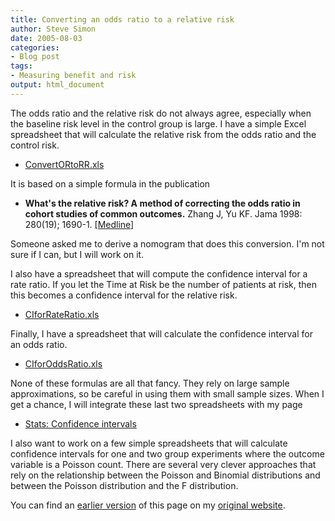 ```yaml
---
title: Converting an odds ratio to a relative risk
author: Steve Simon
date: 2005-08-03
categories:
- Blog post
tags:
- Measuring benefit and risk
output: html_document
---
```

The odds ratio and the relative risk do not always agree, especially
when the baseline risk level in the control group is large. I have a
simple Excel spreadsheet that will calculate the relative risk from the
odds ratio and the control risk.

-   [ConvertORtoRR.xls](../weblog/images/ConvertORtoRR.xls)

It is based on a simple formula in the publication

-   **What's the relative risk? A method of correcting the odds ratio
    in cohort studies of common outcomes.** Zhang J, Yu KF. Jama 1998:
    280(19); 1690-1.
    [\[Medline\]](http://www.ncbi.nlm.nih.gov/entrez/query.fcgi?cmd=Retrieve&db=PubMed&list_uids=9832001&dopt=Abstract)

Someone asked me to derive a nomogram that does this conversion. I'm
not sure if I can, but I will work on it.

I also have a spreadsheet that will compute the confidence interval for
a rate ratio. If you let the Time at Risk be the number of patients at
risk, then this becomes a confidence interval for the relative risk.

-   [CIforRateRatio.xls](../00files/ConfidenceIntervalForRateRatio.xls)

Finally, I have a spreadsheet that will calculate the confidence
interval for an odds ratio.

-   [CIforOddsRatio.xls](../00files/ConfidenceIntervalForOddsRatio.xls)

None of these formulas are all that fancy. They rely on large sample
approximations, so be careful in using them with small sample sizes.
When I get a chance, I will integrate these last two spreadsheets with
my page

-   [Stats: Confidence intervals](../04/confidence.html)

I also want to work on a few simple spreadsheets that will calculate
confidence intervals for one and two group experiments where the outcome
variable is a Poisson count. There are several very clever approaches
that rely on the relationship between the Poisson and Binomial
distributions and between the Poisson distribution and the F
distribution.

You can find an [earlier version][sim1] of this page on my [original website][sim2].


[sim1]: http://www.pmean.com/05/ConvertOddsRatio.html
[sim2]: http://www.pmean.com/original_site.html

